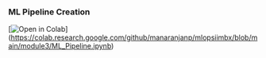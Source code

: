 ### ML Pipeline Creation

[![Open in Colab](https://colab.research.google.com/assets/colab-badge.svg)]
(https://colab.research.google.com/github/manaranjanp/mlopsiimbx/blob/main/module3/ML_Pipeline.ipynb)


